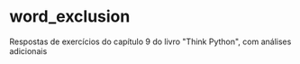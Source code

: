 # word_exclusion
Respostas de exercícios do capítulo 9 do livro "Think Python", com análises adicionais
